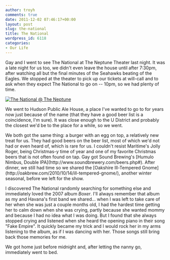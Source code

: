 ```yaml
---
author: troyh
comments: true
date: 2011-12-02 07:46:17+00:00
layout: post
slug: the-national
title: The National
wordpress_id: 6118
categories:
- Our Life
---
```


Gay and I went to see The National at The Neptune Theater last night. It was a late night for us too, we didn't even leave the house until after 7:30pm, after watching all but the final minutes of the Seahawks beating of the Eagles. We stopped at the theater to pick up our tickets at will-call and to ask when they expect The National to go on -- 10pm, so we had plenty of time.

[![The National @ The Neptune](http://farm8.staticflickr.com/7163/6443579889_d23c876f1e.jpg)](http://www.flickr.com/photos/troyh/6443579889/)

We went to Hudson Public Ale House, a place I've wanted to go to for years now just because of the name (that they have a good beer list is a coincidence, I'm sure). It was close enough to the U District and probably the closest we'd be to the place for a while, so we went.
<!-- more -->We both got the same thing: a burger with an egg on top, a relatively new treat for us. They had good beers on the beer list, most of which we'd not had or even heard of, which is rare for us. I couldn't resist Maritime's Jolly Roger, being Christmas-y time of year and one of my favorite Christmas beers that is not often found on tap. Gay got Sound Brewing's [Humulo Nimbus, Double IPA](http://www.soundbrewery.com/beers.php#). After dinner, we still had time so we shared the [Oakshire Ill-Tempered Gnome](http://oakbrew.com/2010/10/14/ill-tempered-gnome/), another winter seasonal, before we left for the show.

I discovered The National randomly searching for something else and immediately loved the 2007 album _Boxer_. I'll always remember that album as my and Havana's first band we shared... when I was left to take care of her when she was just a couple months old, I had the hardest time getting her to calm down when she was crying, partly because she wanted mommy and because I had no idea what I was doing. But I found that she always stopped crying and listened when she heard the opening piano in their song "Fake Empire". It quickly became my trick and I would rock her in my arms listening to the album, as if I was dancing with her. Those songs still bring back those memories for me.

We got home just before midnight and, after letting the nanny go, immediately went to bed.
